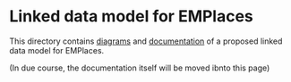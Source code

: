 # Linked data model for EMPlaces

This directory contains [diagrams](PDFs) and [documentation](20180405-EMPlaces-data-model-notes.md) of a proposed linked data model for EMPlaces.

(In due course, the documentation itself will be moved ibnto this page)

